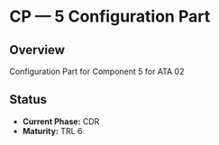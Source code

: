 # CP — 5 Configuration Part

## Overview
Configuration Part for Component 5 for ATA 02

## Status
- **Current Phase:** CDR
- **Maturity:** TRL 6
